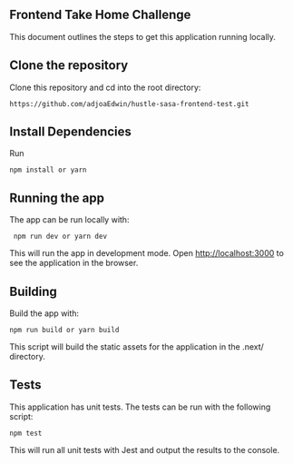 ## Frontend Take Home Challenge

This document outlines the steps to get this application running locally.

## Clone the repository

Clone this repository and cd into the root directory:

```
https://github.com/adjoaEdwin/hustle-sasa-frontend-test.git
```

## Install Dependencies

Run

```
npm install or yarn
```

## Running the app

The app can be run locally with:

```
 npm run dev or yarn dev
```

This will run the app in development mode. Open <http://localhost:3000> to see the application in the browser.

## Building

Build the app with:

```
npm run build or yarn build
```

This script will build the static assets for the application in the .next/ directory.

## Tests

This application has unit tests. The tests can be run with the following script:

```
npm test
```

This will run all unit tests with Jest and output the results to the console.
